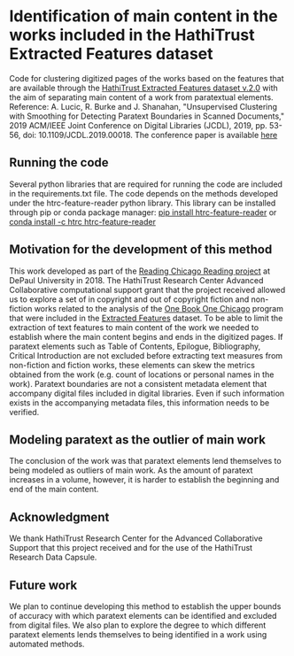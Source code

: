 # Identification of main content in the works included in the HathiTrust Extracted Features dataset
Code for clustering digitized pages of the works based on the features that are available through the [HathiTrust Extracted Features dataset v.2.0](https://wiki.htrc.illinois.edu/pages/viewpage.action?pageId=79069329) with the aim of separating main content of a work from paratextual elements.
Reference: A. Lucic, R. Burke and J. Shanahan, "Unsupervised Clustering with Smoothing for Detecting Paratext Boundaries in Scanned Documents,"
2019 ACM/IEEE Joint Conference on Digital Libraries (JCDL), 2019, pp. 53-56, doi: 10.1109/JCDL.2019.00018. The conference paper is available [here](https://ieeexplore.ieee.org/abstract/document/8791148)
## Running the code
Several python libraries that are required for running the code are included in the requirements.txt file. The code depends on the methods developed under the htrc-feature-reader python library. This library can be installed through pip or conda package manager:
[pip install htrc-feature-reader](https://pypi.org/project/htrc-feature-reader/) or [conda install -c htrc htrc-feature-reader](https://anaconda.org/htrc/htrc-feature-reader)
## Motivation for the development of this method
This work developed as part of the [Reading Chicago Reading project](https://dh.depaul.press/reading-chicago/) at DePaul University in 2018. The HathiTrust Research Center Advanced Collaborative computational support grant that the project received allowed us to explore a set of in copyright and out of copyright fiction and non-fiction works related to the analysis of the [One Book One Chicago](https://www.chipublib.org/one-book-one-chicago/) program that were included in the [Extracted Features](https://analytics.hathitrust.org/datasets) dataset. To be able to limit the extraction of text features to main content of the work we needed to establish where the main content begins and ends in the digitized pages. If paratext elements such as Table of Contents, Epilogue, Bibliography, Critical Introduction are not excluded before extracting text measures from non-fiction and fiction works, these elements can skew the metrics obtained from the work (e.g. count of locations or personal names in the work). Paratext boundaries are not a consistent metadata element that accompany digital files included in digital libraries. Even if such information exists in the accompanying metadata files, this information needs to be verified.
## Modeling paratext as the outlier of main work
The conclusion of the work was that paratext elements lend themselves to being modeled as outliers of main work. As the amount of paratext increases in a volume, however, it is harder to establish the beginning and end of the main content. 
## Acknowledgment
We thank HathiTrust Research Center for the Advanced Collaborative Support that this project received and for the use of the HathiTrust Research Data Capsule.
## Future work
We plan to continue developing this method to establish the upper bounds of accuracy with which paratext elements can be identified and excluded from digital files. We also plan to explore the degree to which different paratext elements lends themselves to being identified in a work using automated methods.
